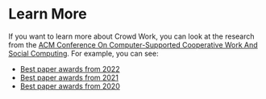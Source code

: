 # Learn More
If you want to learn more about Crowd Work, you can look at the research from the [ACM Conference On Computer-Supported Cooperative Work And Social Computing](https://cscw.acm.org/). For example, you can see:
- [Best paper awards from 2022](https://programs.sigchi.org/cscw/2022/awards/best-papers)
- [Best paper awards from 2021](https://programs.sigchi.org/cscw/2021/awards/best-papers)
- [Best paper awards from 2020](https://programs.sigchi.org/cscw/2020/awards/best-papers)

